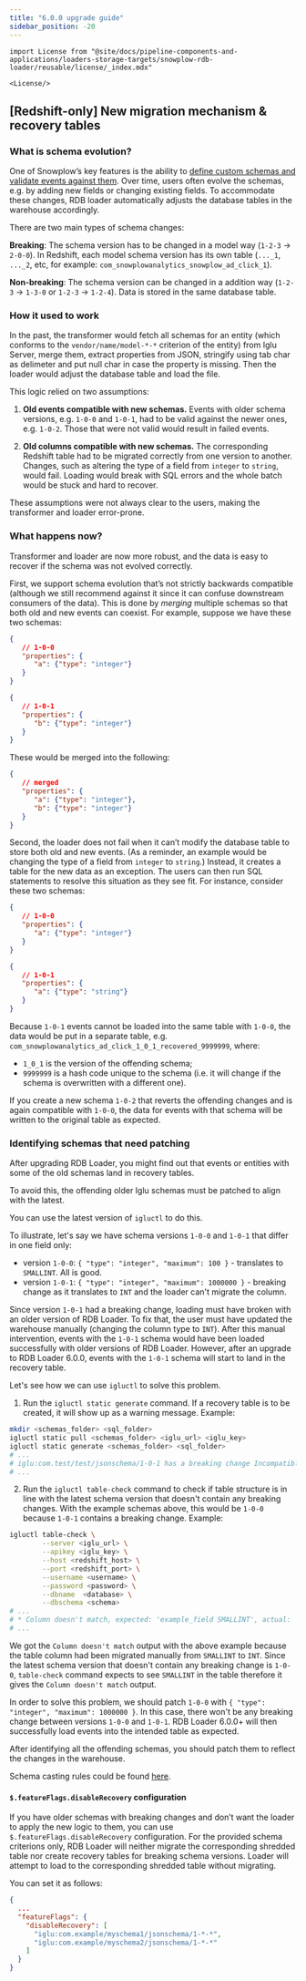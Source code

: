 ```yaml
---
title: "6.0.0 upgrade guide"
sidebar_position: -20
---
```


```mdx-code-block
import License from "@site/docs/pipeline-components-and-applications/loaders-storage-targets/snowplow-rdb-loader/reusable/license/_index.mdx"

<License/>
```

## [Redshift-only] New migration mechanism & recovery tables

### What is schema evolution?

One of Snowplow’s key features is the ability to [define custom schemas and validate events against them](/docs/fundamentals/schemas/index.md). Over time, users often evolve the schemas, e.g. by adding new fields or changing existing fields. To accommodate these changes, RDB loader automatically adjusts the database tables in the warehouse accordingly.

There are two main types of schema changes:

**Breaking**: The schema version has to be changed in a model way (`1-2-3` → `2-0-0`). In Redshift, each model schema version has its own table (`..._1`, `..._2`, etc, for example: `com_snowplowanalytics_snowplow_ad_click_1`).

**Non-breaking**: The schema version can be changed in a addition way (`1-2-3` → `1-3-0` or `1-2-3` → `1-2-4`). Data is stored in the same database table.

### How it used to work

In the past, the transformer would fetch all schemas for an entity (which conforms to the `vendor/name/model-*-*` criterion of the entity) from Iglu Server, merge them, extract properties from JSON, stringify using tab char as delimeter and put null char in case the property is missing. Then the loader would adjust the database table and load the file.

This logic relied on two assumptions:

1. **Old events compatible with new schemas.** Events with older schema versions, e.g. `1-0-0` and `1-0-1`, had to be valid against the newer ones, e.g. `1-0-2`. Those that were not valid would result in failed events.

2. **Old columns compatible with new schemas.** The corresponding Redshift table had to be migrated correctly from one version to another. Changes, such as altering the type of a field from `integer` to `string`, would fail. Loading would break with SQL errors and the whole batch would be stuck and hard to recover.

These assumptions were not always clear to the users, making the transformer and loader error-prone.

### What happens now?

Transformer and loader are now more robust, and the data is easy to recover if the schema was not evolved correctly.


First, we support schema evolution that’s not strictly backwards compatible (although we still recommend against it since it can confuse downstream consumers of the data). This is done by _merging_ multiple schemas so that both old and new events can coexist. For example, suppose we have these two schemas:

```json
{
   // 1-0-0
   "properties": {
      "a": {"type": "integer"}
   }
}
```

```json
{
   // 1-0-1
   "properties": {
      "b": {"type": "integer"}
   }
}
```

These would be merged into the following:
```json
{
   // merged
   "properties": {
      "a": {"type": "integer"},
      "b": {"type": "integer"}
   }
}
```


Second, the loader does not fail when it can’t modify the database table to store both old and new events. (As a reminder, an example would be changing the type of a field from `integer` to `string`.) Instead, it creates a table for the new data as an exception. The users can then run SQL statements to resolve this situation as they see fit. For instance, consider these two schemas:
```json
{
   // 1-0-0
   "properties": {
      "a": {"type": "integer"}
   }
}
```

```json
{
   // 1-0-1
   "properties": {
      "a": {"type": "string"}
   }
}
```

Because `1-0-1` events cannot be loaded into the same table with `1-0-0`, the data would be put in a separate table, e.g. `com_snowplowanalytics_ad_click_1_0_1_recovered_9999999`, where:
  - `1_0_1` is the version of the offending schema;
  - `9999999` is a hash code unique to the schema (i.e. it will change if the schema is overwritten with a different one).

If you create a new schema `1-0-2` that reverts the offending changes and is again compatible with `1-0-0`, the data for events with that schema will be written to the original table as expected.

### Identifying schemas that need patching

After upgrading RDB Loader, you might find out that events or entities with some of the old schemas land in recovery tables.

To avoid this, the offending older Iglu schemas must be patched to align with the latest.

You can use the latest version of `igluctl` to do this.

To illustrate, let's say we have schema versions `1-0-0` and `1-0-1` that differ in one field only:
* version `1-0-0`: `{ "type": "integer", "maximum": 100 }` - translates to `SMALLINT`. All is good.
* version `1-0-1`: `{ "type": "integer", "maximum": 1000000 }` - breaking change as it translates to `INT` and the loader can't migrate the column.

Since version `1-0-1` had a breaking change, loading must have broken with an older version of RDB Loader. To fix that, the user must have updated the warehouse manually (changing the column type to `INT`). After this manual intervention, events with the `1-0-1` schema would have been loaded successfully with older versions of RDB Loader. However, after an upgrade to RDB Loader 6.0.0, events with the `1-0-1` schema will start to land in the recovery table.

Let's see how we can use `igluctl` to solve this problem.

1) Run the `igluctl static generate` command. If a recovery table is to be created, it will show up as a warning message. Example:
```bash
mkdir <schemas_folder> <sql_folder>
igluctl static pull <schemas_folder> <iglu_url> <iglu_key>
igluctl static generate <schemas_folder> <sql_folder> 
# ...
# iglu:com.test/test/jsonschema/1-0-1 has a breaking change Incompatible types in column example_field old RedshiftSmallInt new RedshiftInteger
# ...
```

2) Run the `igluctl table-check` command to check if table structure is in line with the latest schema version that doesn't contain any breaking changes. With the example schemas above, this would be `1-0-0` because `1-0-1` contains a breaking change.
Example:
```bash
igluctl table-check \
        --server <iglu_url> \
        --apikey <iglu_key> \
        --host <redshift_host> \
        --port <redshift_port> \
        --username <username> \
        --password <password> \
        --dbname  <database> \
        --dbschema <schema>
# ...
# * Column doesn't match, expected: 'example_field SMALLINT', actual: 'example_field INT'
# ...   
```

We got the `Column doesn't match` output with the above example because the table column had been migrated manually from `SMALLINT` to `INT`. Since the latest schema version that doesn't contain any breaking change is `1-0-0`, `table-check` command expects to see `SMALLINT` in the table therefore it gives the `Column doesn't match` output.

In order to solve this problem, we should patch `1-0-0` with `{ "type": "integer", "maximum": 1000000 }`. In this case, there won't be any breaking change between versions `1-0-0` and `1-0-1`. RDB Loader 6.0.0+ will then successfully load events into the intended table as expected.

After identifying all the offending schemas, you should patch them to reflect the changes in the warehouse.

Schema casting rules could be found [here](/docs/storing-querying/schemas-in-warehouse/index.md?warehouse=redshift#types).

#### `$.featureFlags.disableRecovery` configuration

If you have older schemas with breaking changes and don’t want the loader to apply the new logic to them, you can use `$.featureFlags.disableRecovery` configuration. For the provided schema criterions only, RDB Loader will neither migrate the corresponding shredded table nor create recovery tables for breaking schema versions. Loader will attempt to load to the corresponding shredded table without migrating.

You can set it as follows:
```json
{
  ...
  "featureFlags": {
    "disableRecovery": [
      "iglu:com.example/myschema1/jsonschema/1-*-*",
      "iglu:com.example/myschema2/jsonschema/1-*-*"
    ]
  }
}
```
